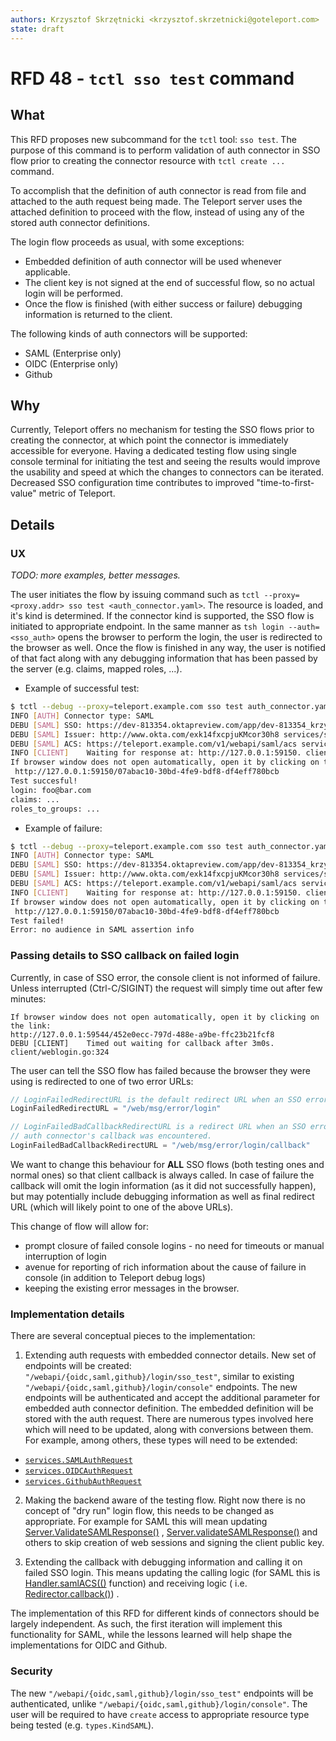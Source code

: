 ```yaml
---
authors: Krzysztof Skrzętnicki <krzysztof.skrzetnicki@goteleport.com>
state: draft
---
```


# RFD 48 - `tctl sso test` command

## What

This RFD proposes new subcommand for the `tctl` tool: `sso test`. The purpose of this command is to perform validation
of auth connector in SSO flow prior to creating the connector resource with `tctl create ...` command.

To accomplish that the definition of auth connector is read from file and attached to the auth request being made. The
Teleport server uses the attached definition to proceed with the flow, instead of using any of the stored auth connector
definitions.

The login flow proceeds as usual, with some exceptions:

- Embedded definition of auth connector will be used whenever applicable.
- The client key is not signed at the end of successful flow, so no actual login will be performed.
- Once the flow is finished (with either success or failure) debugging information is returned to the client.

The following kinds of auth connectors will be supported:

- SAML (Enterprise only)
- OIDC (Enterprise only)
- Github

## Why

Currently, Teleport offers no mechanism for testing the SSO flows prior to creating the connector, at which point the
connector is immediately accessible for everyone. Having a dedicated testing flow using single console terminal for
initiating the test and seeing the results would improve the usability and speed at which the changes to connectors can
be iterated. Decreased SSO configuration time contributes to improved "time-to-first-value" metric of Teleport.

## Details

### UX

_TODO: more examples, better messages._

The user initiates the flow by issuing command such as `tctl --proxy=<proxy.addr> sso test <auth_connector.yaml>`. The
resource is loaded, and it's kind is determined. If the connector kind is supported, the SSO flow is initiated to
appropriate endpoint. In the same manner as `tsh login --auth=<sso_auth>` opens the browser to perform the login, the
user is redirected to the browser as well. Once the flow is finished in any way, the user is notified of that fact along
with any debugging information that has been passed by the server (e.g. claims, mapped roles, ...).

- Example of successful test:

```bash
$ tctl --debug --proxy=teleport.example.com sso test auth_connector.yaml
INFO [AUTH] Connector type: SAML
DEBU [SAML] SSO: https://dev-813354.oktapreview.com/app/dev-813354_krzysztofssodev_1/exk14fxcpjuKMcor30h8/sso/saml services/saml.go:98
DEBU [SAML] Issuer: http://www.okta.com/exk14fxcpjuKMcor30h8 services/saml.go:99
DEBU [SAML] ACS: https://teleport.example.com/v1/webapi/saml/acs services/saml.go:100
INFO [CLIENT]    Waiting for response at: http://127.0.0.1:59150. client/redirect.go:137
If browser window does not open automatically, open it by clicking on the link:
 http://127.0.0.1:59150/07abac10-30bd-4fe9-bdf8-df4eff780bcb
Test succesful!
login: foo@bar.com
claims: ...
roles_to_groups: ...
```

- Example of failure:

```bash
$ tctl --debug --proxy=teleport.example.com sso test auth_connector.yaml
INFO [AUTH] Connector type: SAML
DEBU [SAML] SSO: https://dev-813354.oktapreview.com/app/dev-813354_krzysztofssodev_1/exk14fxcpjuKMcor30h8/sso/saml services/saml.go:98
DEBU [SAML] Issuer: http://www.okta.com/exk14fxcpjuKMcor30h8 services/saml.go:99
DEBU [SAML] ACS: https://teleport.example.com/v1/webapi/saml/acs services/saml.go:100
INFO [CLIENT]    Waiting for response at: http://127.0.0.1:59150. client/redirect.go:137
If browser window does not open automatically, open it by clicking on the link:
 http://127.0.0.1:59150/07abac10-30bd-4fe9-bdf8-df4eff780bcb
Test failed!
Error: no audience in SAML assertion info
```

### Passing details to SSO callback on failed login

Currently, in case of SSO error, the console client is not informed of failure. Unless interrupted (Ctrl-C/SIGINT) the
request will simply time out after few minutes:

```
If browser window does not open automatically, open it by clicking on the link:
http://127.0.0.1:59544/452e0ecc-797d-488e-a9be-ffc23b21fcf8
DEBU [CLIENT]    Timed out waiting for callback after 3m0s. client/weblogin.go:324
```

The user can tell the SSO flow has failed because the browser they were using is redirected to one of two error URLs:

```go
// LoginFailedRedirectURL is the default redirect URL when an SSO error was encountered.
LoginFailedRedirectURL = "/web/msg/error/login"

// LoginFailedBadCallbackRedirectURL is a redirect URL when an SSO error specific to
// auth connector's callback was encountered.
LoginFailedBadCallbackRedirectURL = "/web/msg/error/login/callback"
```

We want to change this behaviour for **ALL** SSO flows (both testing ones and normal ones) so that client callback is
always called. In case of failure the callback will omit the login information (as it did not successfully happen), but
may potentially include debugging information as well as final redirect URL (which will likely point to one of the above
URLs).

This change of flow will allow for:

- prompt closure of failed console logins - no need for timeouts or manual interruption of login
- avenue for reporting of rich information about the cause of failure in console (in addition to Teleport debug logs)
- keeping the existing error messages in the browser.

### Implementation details

There are several conceptual pieces to the implementation:

1. Extending auth requests with embedded connector details. New set of endpoints will be
   created: `"/webapi/{oidc,saml,github}/login/sso_test"`, similar to
   existing `"/webapi/{oidc,saml,github}/login/console"` endpoints. The new endpoints will be authenticated and accept
   the additional parameter for embedded auth connector definition. The embedded definition will be stored with the auth
   request. There are numerous types involved here which will need to be updated, along with conversions between them.
   For example, among others, these types will need to be extended:

- [`services.SAMLAuthRequest`](https://github.com/gravitational/teleport/blob/8c4bf751b211e82b555653a9aee6c6c5bf39411f/lib/services/identity.go#L421)
- [`services.OIDCAuthRequest`](https://github.com/gravitational/teleport/blob/8c4bf751b211e82b555653a9aee6c6c5bf39411f/lib/services/identity.go#L352)
- [`services.GithubAuthRequest`](https://github.com/gravitational/teleport/blob/8c4bf751b211e82b555653a9aee6c6c5bf39411f/lib/services/identity.go#L286)

2. Making the backend aware of the testing flow. Right now there is no concept of "dry run" login flow, this needs to be
   changed as appropriate. For example for SAML this will mean
   updating [Server.ValidateSAMLResponse()](https://github.com/gravitational/teleport/blob/9b8b9d6d0c115d43d31d53c47db3050e27edbc4a/lib/auth/saml.go#L317)
   , [Server.validateSAMLResponse()](https://github.com/gravitational/teleport/blob/9b8b9d6d0c115d43d31d53c47db3050e27edbc4a/lib/auth/saml.go#L361)
   and others to skip creation of web sessions and signing the client public key.

3. Extending the callback with debugging information and calling it on failed SSO login. This means updating the calling
   logic (for SAML this
   is [Handler.samlACS(()](https://github.com/gravitational/teleport/blob/940c83c16133fd9fc506f780e71e7b94edabf9d6/lib/web/saml.go#L89)
   function) and receiving logic (
   i.e. [Redirector.callback()](https://github.com/gravitational/teleport/blob/4db05acbef43847c4d899d54c3b1de2301234cc2/lib/client/redirect.go#L200))
   .

The implementation of this RFD for different kinds of connectors should be largely independent. As such, the first
iteration will implement this functionality for SAML, while the lessons learned will help shape the implementations for
OIDC and Github.

### Security

The new `"/webapi/{oidc,saml,github}/login/sso_test"` endpoints will be authenticated,
unlike `"/webapi/{oidc,saml,github}/login/console"`. The user will be required to have `create` access to appropriate
resource type being tested (e.g. `types.KindSAML`).